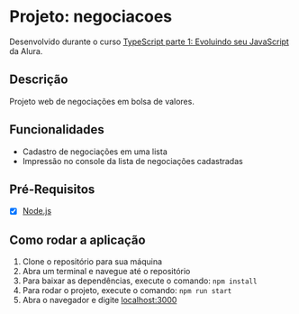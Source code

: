 # Projeto: negociacoes

Desenvolvido durante o curso [TypeScript parte 1: Evoluindo seu JavaScript](https://www.alura.com.br/curso-online-typescript-evoluindo-javascript) da Alura.

## Descrição

Projeto web de negociações em bolsa de valores.

## Funcionalidades

- Cadastro de negociações em uma lista
- Impressão no console da lista de negociações cadastradas

## Pré-Requisitos

- [x] [Node.js](https://nodejs.org/en/download/)

## Como rodar a aplicação

1. Clone o repositório para sua máquina
2. Abra um terminal e navegue até o repositório
3. Para baixar as dependências, execute o comando: ```npm install```
4. Para rodar o projeto, execute o comando: ```npm run start```
5. Abra o navegador e digite [localhost:3000](http://localhost:3000)
